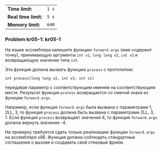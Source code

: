 |                      |       |
|----------------------|-------|
| **Time limit:**      | `1 s` |
| **Real time limit:** | `5 s` |
| **Memory limit:**    | `64M` |


### Problem kr05-1: kr05-1

На языке ассемблера напишите функцию `forward.args` (имя содержит
точку), принимающую аргументы `int v1`, `long long v2`, `int v3`
и возвращающую значение типа `int`.

Эта функция должна вызвать функцию `process` с прототипом:

    
    
    int process(long long v2, int v3, int v1)

передавая параметр с соответствующим именем на соответствующем
месте. Результат функции `process` возвращается со сменой знака
из функции `forward.args`.

Например, если функция `forward.args` была вызвана с параметрами
1, 2LL, 3, то функция `process` должна быть вызвана с параметрами
2LL, 3, 1. Если функция `process` возвращает значение 4, то
функция `forward.args` должна вернуть значение -4.

На проверку требуется сдать только реализацию функции
`forward.args` на ассемблере x86. Функция должна соблюдать
стандартные соглашения о вызове и создавать свой стековый фрейм.

